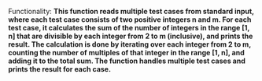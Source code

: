 Functionality: **This function reads multiple test cases from standard input, where each test case consists of two positive integers n and m. For each test case, it calculates the sum of the number of integers in the range [1, n] that are divisible by each integer from 2 to m (inclusive), and prints the result. The calculation is done by iterating over each integer from 2 to m, counting the number of multiples of that integer in the range [1, n], and adding it to the total sum. The function handles multiple test cases and prints the result for each case.**